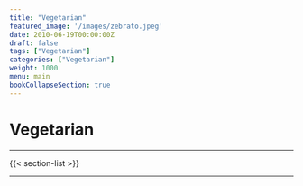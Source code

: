 ```yaml
---
title: "Vegetarian"
featured_image: '/images/zebrato.jpeg'
date: 2010-06-19T00:00:00Z
draft: false
tags: ["Vegetarian"]
categories: ["Vegetarian"]
weight: 1000
menu: main
bookCollapseSection: true
---
```

# Vegetarian

---

{{< section-list >}}

---
